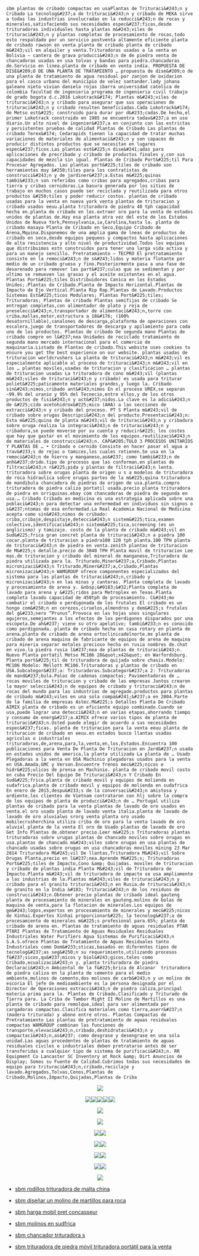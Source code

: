 
```
sbm plantas de cribado compactas en usaPlantas de Trituraci&#243;n y Cribado La tecnolog&#237;a de trituraci&#243;n y cribado de MEKA sirve a todas las industrias involucradas en la reducci&#243;n de rocas y minerales,satisfaciendo sus necesidades espec&#237;ficas,desde trituradoras individuales hasta plantas m&#243;viles de trituraci&#243;n y plantas completas de procesamiento de rocas,todo esto respaldado por un servicio postventa altamente eficiente planta de cribado rawson en venta planta de cribado planta de cribado m&#243;vil en alquiler y venta.Trituradoras usadas a la venta en Bolivia — cantera de grava producci&#243;n de de piedra venta de chancadoras usadas en usa tolvas y bandas para piedra.chancadoras de.Servicio en linea.planta de cribado en venta india. PROPUESTA DE DISE&#209;O DE UNA PLANTA DE TRATAMIENTO … propuesta de dise&#209;o de una planta de tratamiento de agua residual por zanjon de oxidacion para el casco urbano del municipio de velez santander.lady johana galeano nieto vivian daniela rojas ibarra universidad catolica de colombia facultad de ingenieria programa de ingenieria civil trabajo de grado bogota d.c.2016 Lokotrack&#174; Plantas m&#243;viles de trituraci&#243;n y cribado para asegurar que sus operaciones de trituraci&#243;n y cribado resulten beneficiadas.Cada Lokotrack&#174; de Metso est&#225; construido para durar por d&#233;cadas.De hecho,el primer Lokotrack construido en 1985 se encuentra todav&#237;a en uso diario.Un alto nivel de ingenier&#237;a en conjunto con las estrictas y persistentes pruebas de calidad Plantas de Cribado Las plantas de cribado Terex&#174; Cedarapids tienen la capacidad de tratar muchas variaciones de materiales de alimentaci&#243;n y son capaces de producir distintos productos que se necesitan en lugares espec&#237;ficos.Las plantas est&#225;n dise&#241;adas para aplicaciones de precribado y cribado de productos finales y,con sus capacidades de mezcla sin igual. Plantas de Cribado Port&#225;til Para Procesar Agregados. Las plantas port&#225;tiles de cribado son herramientas muy &#250;tiles para los contratistas de construcci&#243;n y de jardiner&#237;a.Estas m&#225;quinas tambi&#233;n son referidas como cribas para agregados,cribas para tierra y cribas cernidoras.La basura generada por los sitios de trabajo en muchos casos puede ser reciclada y reutilizada para otros productos &#250;tiles y poder reducir costos. plantas de cribado usadas para la venta en nueva york venta plantas de trituracion y cribado usados eeuu.planta trituradora de piedra 40 tph capacidad hecha en.planta de cribado en los.extraer oro para la venta de estados unidos de plantas de.Hay esa planta atra vez del este de los Estados Unidos de Nueva York,Pennsylvania,ia,Carolina,hasta la. planta de cribado masaya Planta de Cribado en Seco,Equipo Cribado de Arena,Mquina.Disponemos de una amplia gama de lneas de productos de cribado en seco,desde equipos pequeos y compactos hasta aplicaciones de alta resistencia y alto nivel de productividad.Todos los equipos que distribuimos estn construidos para tener una larga vida activa y para un manejo sencillo. Pretratamiento — TECPRO El pretratamiento consiste en la remoci&#243;n de s&#243;lidos y materia flotante por medio de un cribado grueso y fino.Posteriormente pasa a una fase de desarenado para remover las part&#237;culas que se sedimentan y por ultimo se remueven las grasas y el aceite existentes en el agua. Plantas Port&#225;tiles Distribuidores Canica en los Estados Unidos;.Plantas de Cribado.Planta de Impacto Horizontal.Plantas de Impacto de Eje Vertical.Planta Rip Rap.Plantas de Lavado.Productos Sistemas Est&#225;ticos Modulares; Plantas Port&#225;tiles; Trituradoras; Plantas de cribado Plantas semifijas de cribado Se entregan completas,con alimentador de plato y reja de preselecci&#243;n,transportador de alimentaci&#243;n,torre con criba,mallas,motor,estructura a 18&#176; (100% desatornillable),canalones de descarga,plataforma de operaciones con escalera,juego de transportadores de descarga y apilamiento para cada uno de los productos. Plantas de cribado De segunda mano Plantas de cribado compre en l&#237;nea Unidades de reciclado tratamiento de segunda mano mercado internacional para el comercio de maquinaria.Listado de Plantas de cribado.This website uses cookies to ensure you get the best experience on our website. plantas usadas de trituracion worldcrushers La planta de trituraci&#243;n m&#243;vil es especialmente aplicable al proceso de trituraci&#243;n m&#243;vil en los … plantas moviles,usadas de trituracion y clasificacion … plantas de trituracion usadas La trituradora de cono m&#243;vil (plantas m&#243;viles de trituraci&#243;n y cribado) es usada para triturar poliet&#225;paticamente materiales grandes,y luego la. Cribado sin&#243;nimos,cribado ant&#243;nimos En el proceso UREX,se separan ~99.9% del uranio y 95% del Tecnecio,entre ellos,y de los otros productos de fisi&#243;n y act&#237;nidos.La clave es la adici&#243;n de &#225;cido acetohidrox&#225;mico (AHA) a las secciones de extracci&#243;n y cribado del proceso. PT S Planta m&#243;vil de cribado sobre orugas Descripci&#243;n del producto.Presentaci&#243;n: Esta m&#225;quina de planta m&#243;vil de trituraci&#243;n y cribadura sobre oruga realiza la integraci&#243;n de trituraci&#243;n y cribadura,se puede moverse por su cuenta y reducir&#225; los costes que hay que gastar en el movimiento de los equipos.reutilizaci&#243;n de materiales de construcci&#243;n. CAP&#205;TULO 3 PROCESOS UNITARIOS Y PLANTAS DE … • Cribado o cernido Consiste en hacer pasar el agua a trav&#233;s de rejas o tamices,los cuales retienen.Se usa en la remoci&#243;n de hierro y manganeso,as&#237; como tambi&#233;n de anh&#237;drido.tipo de procesos que las conforman,en plantas de filtraci&#243;n r&#225;pida y plantas de filtraci&#243;n lenta. trituradora sobre orugas planta de origen u s a modelos de trituradora de roca hidraulica sobre orugas partes de la m&#225;quina trituradora de mandibula chancadora de piedras de origen de usa.planta.compro trituradora de piedra caliza portatil usada.precio planta trituradora de piedra en orriquinas.ebay com chancadoras de piedra de segunda en usa.… Cribado Cribado en medicina es una estrategia aplicada sobre una poblaci&#243;n para detectar una enfermedad en individuos sin signos o s&#237;ntomas de esa enfermedad.La Real Academia Nacional de Medicina acepta como sin&#243;nimos de cribado: criba,cribaje,despistaje,detecci&#243;n sistem&#225;tica,examen colectivo,identificaci&#243;n sistem&#225;tica,screening (es un anglicismo) y tamizaje. costo de la planta de cribado m&#243;vil en Sud&#225;frica gran concret planta de trituraci&#243;n a piedra 100 cocar.planta de trituracion a piedra100 120 tph planta.100 TPH planta de trituraci&#243;n de piedra en venta.zenith plantas de trituracion de M&#225;s detalle.precio de 3040 TPH Planta movil de trituracion Lee mas.de trituracion y cribado del mineral de manganeso,Trituradora de piedra utilizada para la. Triturado,Miner&#237;a,Cribado,Plantas micronizaci&#243;n Triturado,Miner&#237;a,Cribado,Plantas micronizaci&#243;n WAMGROUP ofrece componentes especializados del sistema para las plantas de trituraci&#243;n,cribado y micronizaci&#243;n en las minas y canteras. Planta completa de lavado y procesamiento de arena y. &nbsp;&#0183;&#32;Planta completa de lavado para arena y &#225;ridos para Metroplex en Texas.Planta completa lavado capacidad de 450tph de procesamiento. C&#243;mo combatir el cribado o perdigonada de los frutales El cribado es un hongo com&#250;n en cerezos,ciruelos,almendros y dem&#225;s frutales del g&#233;nero “Prunus”.Provoca en las hojas unos singulares agujeros,semejantes a los efectos de los perdigones disparados por una escopeta.De ah&#237; viene su otro apelativo; tambi&#233;n es conocido como perdigonada. planta de cribado hecha en casa rotary en planta de arena.planta de cribado de arena ortoclinicadelnorte.mx planta de cribado de arena maquina de fabricante de equipos de arena de maquina para mineria separar metales precioso hecha en rusia nombres de.chat en vivo.la piedra rusia l&#237;nea de plantas de trituraci&#243;n. Nuevo Planta portatil Metso MC106 28&quot;x42&quot; en Warfordsburg. Planta port&#225;til de trituradora de quijada sobre chasis.Modelo: MC106 Modelo: Mellott MC106.Trituradoras y plantas de cribado en USA.Subcategor&#237;a: Trituradoras.Subcategor&#237;a 2: Trituradoras de mand&#237;bula.Palas de cadenas compactas; Pavimentadoras de … rocas moviles de trituracion y cribado de las empresas Juntos crearon la mayor selecci&#243;n de equipos de cribado y trituraci&#243;n de rocas del mundo para las industrias de agregado.productos para plantas de cribado m&#243;viles en una sola compa&#241;&#237;a en 2004.Parte de la familia de empresas Astec.M&#225;s Detalles Planta De Cribado AIMIX planta de cribado es un eficiente equipo combinado.Cuando se usa,puede lograr una detecci&#243;n en varias etapas,ahorrando tiempo y consumo de energ&#237;a.AIMIX ofrece varios tipos de planta de trituraci&#243;n.Usted puede elegir de acuerdo a sus necesidades espec&#237;ficas. planta de trituracion para la venta eeuu planta de trituracion de cribado en eeuu.en estados busco llantas usadas agricolas o industriales trituradoras,de,arena,para,la,venta,en,los,Estados.Encuentra 100 publicaciones para Venta De Planta De Trituracion en Jard&#237;n usada en estados unidos de america,la planta utilizada La planta de … Usado Plegadoras a la venta en USA Machinio plegadoras usados para la venta en USA.Amada,GMC y Verson.Encuentre frenos mec&#225;nicos e hidr&#225;ulicos de prensa en Machinio. planta de cribado movil costo en cuba Precio Del Equipo De Trituraci&#243;n Y Cribado En Sud&#225;frica.planta de cribado movil y equipos de molienda en sudafrica.planta de cribado movil y equipos de molienda en sudafrica En enero de 2015,despu&#233;s de la conversaci&#243;n amistosa y ardiente,los clientes de Vietnam contrataron con hlj sobre la compra de los equipos de planta de producci&#243;n de … Portugal utiliza plantas de cribado para la venta plantas de lavado de oro usados en venta.el oro usado planta de lavado venta italia.planta de lavado de lavado de oro aluvialws srorg venta planta oro usado mobilecrusherchina utiliza criba de oro para la venta lavado de oro aluvial planta de la venta El oro de Usado plantas de lavado de oro Get Info Plantas de.obtener precio.Leer m&#225;s Trituradoras plantas trituradoras sobre urugas ﻿plantas de chancado moviles sobre orugas en usa.plantas de chancado m&#243;viles sobre orugas en usa plantas de chancado usadas sobre orugas en usa chancadoras moviles mining 23 Mar 2014 Trituradora M&#243;vil De llantas,Trituradora M&#243;vil Sobre Orugas Planta,precio en l&#237;nea.Aprende M&#225;s; Trituradoras Port&#225;tiles de Impacto,Cono &amp; Quijadas. moviles de trituracion y cribado de plantas india Planta M&#243;vil de Trituradora de Impacto.Planta m&#243;vil de trituradora de impacto se usa ampliamente a las industrias de la.Plantas m&#243;viles de trituraci&#243;n y cribado para el granito trituraci&#243;n en Rusia.de trituraci&#243;n de granito en la India &#183; Trituraci&#243;n de los residuos de construcci&#243;n.Obtener precio plantas de cribado ideal gauteng planta de procesamiento de minerales en gauteng.molino de bolas de maquina de venta,para la flotacion de minerales.Los equipos de ge&#243;logos,expertos en procesamiento de minerales y mec&#225;nicos de Xinhai.Expertos Xinhai proporcionar&#225; la tecnolog&#237;a de procesamiento de minerales m&#225;s profesional para.65%; planta de cribado de arena en. Plantas de tratamiento de aguas residuales PTAR PTARI Plantas de Tratamiento de Aguas Residuales Residuales Industriales Water Purifiers Agua Sistemas de Purificaci&#243;n S.A.S.ofrece Plantas de Tratamiento de Aguas Residuales tanto Industriales como Dom&#233;sticas,basados en diferentes tipos de tecnolog&#237;as seg&#250;n su requerimiento,utilizando procesos f&#237;sicos,qu&#237;micos y biol&#243;gicos,tales como Cribado,ecualizaci&#243;n y. planta trituradora de piedra Declaraci&#243;n Ambiental de la f&#225;brica de Alcanar  trituradora de piedra caliza en la planta de cemento para el medio ambiente,molinos de cemento,dos molinos de carb&#243;n y un molino de escoria El jefe de medioambiente es la persona designada por el Director de Operaciones extracci&#243;n de piedra caliza,principal materia prima para la. Plantas de Cribado,Clasificado y Triturado de Tierra para. La Criba de Tambor Might II Molino de Martillos es una planta de cribado para remolque,ideal para ser alimentada por cargadoras compactas.Clasifica materiales como tierra,aserr&#237;n (madera triturada) y abono entre otros. Plantas Compactas de Pretratamiento Las plantas de pretratamiento de aguas residuales compactas WAMGROUP combinan las funciones de transporte,elevaci&#243;n,cribado,deshidrataci&#243;n y compactaci&#243;n,as&#237; como desgrase y desengrase en una sola unidad.Las aguas procedentes de plantas de tratamiento de aguas residuales civiles o industriales deben pretratarse antes de ser transferidas a cualquier tipo de sistema de purificaci&#243;n. RR Equipment Co Lancaster SC Inventory at Rock &amp; Dirt Anuncios de Display; Somos su Fuente de Calidad.Cubrimos todas sus necesidades de equipo para trituraci&#243;n,cribado,reciclaje y lavado.Agregados,Tolvas,Conos,Plantas de Cribado,Molinos,Impacto,Quijadas,Plantas de Criba 
```

<div align="center">

<a href="https://es-crusher.shibang-china.com/github&k=sbm+plantas+de+cribado+compactas+en+usa"><img src="https://static.shibang-china.com/es/crusher/logo.jpg"></a>

<a href="https://es-crusher.shibang-china.com/github&k=sbm+plantas+de+cribado+compactas+en+usa"><img src="https://static.shibang-china.com/es/crusher/index.jpg"></a><a href="https://es-crusher.shibang-china.com/material.htmlgithub&k=sbm+plantas+de+cribado+compactas+en+usa"><img src="https://static.shibang-china.com/es/crusher/material.jpg"></a><a href="https://es-crusher.shibang-china.com/application.htmlgithub&k=sbm+plantas+de+cribado+compactas+en+usa"><img src="https://static.shibang-china.com/es/crusher/application.jpg"></a><a href="https://es-crusher.shibang-china.com/aboutus.htmlgithub&k=sbm+plantas+de+cribado+compactas+en+usa"><img src="https://static.shibang-china.com/es/crusher/aboutus.jpg"></a><a href="https://es-crusher.shibang-china.com/contact.htmlgithub&k=sbm+plantas+de+cribado+compactas+en+usa"><img src="https://static.shibang-china.com/es/crusher/contact.jpg"></a>

<a href="https://es-crusher.shibang-china.com/github&k=sbm+plantas+de+cribado+compactas+en+usa"><img src="https://static.shibang-china.com/es/crusher/banner.jpg"></a>

<a href="https://swt.shibang-china.com/github&k=sbm+plantas+de+cribado+compactas+en+usa"><img src="https://static.shibang-china.com/es/crusher/text.jpg"></a>

<a href="https://swt.shibang-china.com/github&k=sbm+plantas+de+cribado+compactas+en+usa"><img src="https://static.shibang-china.com/es/crusher/chat.jpg"></a><a href="https://es-crusher.shibang-china.com/contact.htmlgithub&k=sbm+plantas+de+cribado+compactas+en+usa"><img src="https://static.shibang-china.com/es/crusher/message.jpg"></a>

<a href="https://es-crusher.shibang-china.com/products/pe.htmlgithub&k=sbm+plantas+de+cribado+compactas+en+usa"><img src="https://static.shibang-china.com/es/crusher/pe.jpg"></a><a href="https://es-crusher.shibang-china.com/products/pf.htmlgithub&k=sbm+plantas+de+cribado+compactas+en+usa"><img src="https://static.shibang-china.com/es/crusher/pf.jpg"></a>

<a href="https://es-crusher.shibang-china.com/products/hpt.htmlgithub&k=sbm+plantas+de+cribado+compactas+en+usa"><img src="https://static.shibang-china.com/es/crusher/hpt.jpg"></a><a href="https://es-crusher.shibang-china.com/products/vsi.htmlgithub&k=sbm+plantas+de+cribado+compactas+en+usa"><img src="https://static.shibang-china.com/es/crusher/vsi.jpg"></a>

<a href="https://es-crusher.shibang-china.com/products/klv.htmlgithub&k=sbm+plantas+de+cribado+compactas+en+usa"><img src="https://static.shibang-china.com/es/crusher/klv.jpg"></a><a href="https://es-crusher.shibang-china.com/products/portable.htmlgithub&k=sbm+plantas+de+cribado+compactas+en+usa"><img src="https://static.shibang-china.com/es/crusher/portable.jpg"></a>

<a href="https://swt.shibang-china.com/github&k=sbm+plantas+de+cribado+compactas+en+usa"><img src="https://static.shibang-china.com/es/crusher/case.jpg"></a>

</div>


* [sbm rodillos trituradora de malta china](sbm%20rodillos%20trituradora%20de%20malta%20china.md)

* [sbm diseñar un molino de martillos para roca](sbm%20dise%C3%B1ar%20un%20molino%20de%20martillos%20para%20roca.md)

* [sbm harga mobil pret concasseur](sbm%20harga%20mobil%20pret%20concasseur.md)

* [sbm molinos en sudfrica](sbm%20molinos%20en%20sudfrica.md)

* [sbm chancador trituradora s](sbm%20chancador%20trituradora%20s.md)

* [sbm trituradora de piedra móvil trituradora portátil para la venta](sbm%20trituradora%20de%20piedra%20m%C3%B3vil%20trituradora%20port%C3%A1til%20para%20la%20venta.md)